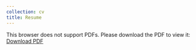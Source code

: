 ```yaml
---
collection: cv
title: Resume
---
```

<object src="https://harshshah99.github.io/files/Resume_Harsh.pdf" width="100%" height="800rem">
This browser does not support PDFs. Please download the PDF to view it: <a href="/pdf/Resume_Harsh.pdf">Download PDF</a>
</object>
